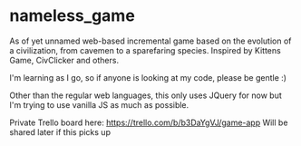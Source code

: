 # nameless_game

As of yet unnamed web-based incremental game based on the evolution of a civilization, from cavemen to a sparefaring species.
Inspired by Kittens Game, CivClicker and others.

I'm learning as I go, so if anyone is looking at my code, please be gentle :)

Other than the regular web languages, this only uses JQuery for now but I'm trying to use vanilla JS as much as possible.

Private Trello board here: https://trello.com/b/b3DaYgVJ/game-app
Will be shared later if this picks up 
